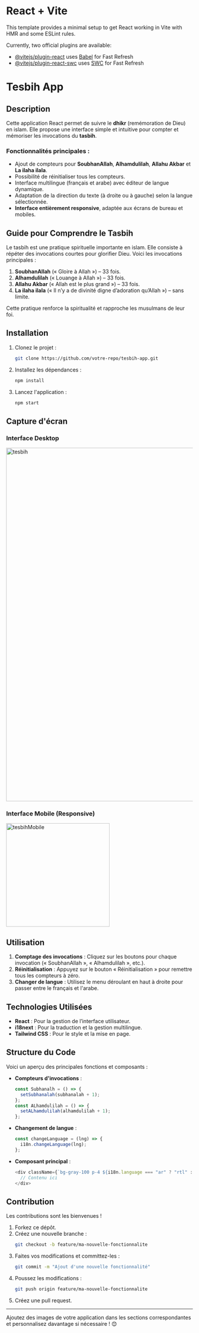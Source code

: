 # React + Vite

This template provides a minimal setup to get React working in Vite with HMR and some ESLint rules.

Currently, two official plugins are available:

- [@vitejs/plugin-react](https://github.com/vitejs/vite-plugin-react/blob/main/packages/plugin-react/README.md) uses [Babel](https://babeljs.io/) for Fast Refresh
- [@vitejs/plugin-react-swc](https://github.com/vitejs/vite-plugin-react-swc) uses [SWC](https://swc.rs/) for Fast Refresh

# Tesbih App

## Description
Cette application React permet de suivre le **dhikr** (remémoration de Dieu) en islam. Elle propose une interface simple et intuitive pour compter et mémoriser les invocations du **tasbih**.

### Fonctionnalités principales :
- Ajout de compteurs pour **SoubhanAllah**, **Alhamdulilah**, **Allahu Akbar** et **La ilaha ilala**.
- Possibilité de réinitialiser tous les compteurs.
- Interface multilingue (français et arabe) avec éditeur de langue dynamique.
- Adaptation de la direction du texte (à droite ou à gauche) selon la langue sélectionnée.
- **Interface entièrement responsive**, adaptée aux écrans de bureau et mobiles.

## Guide pour Comprendre le Tasbih
Le tasbih est une pratique spirituelle importante en islam. Elle consiste à répéter des invocations courtes pour glorifier Dieu. Voici les invocations principales :

1. **SoubhanAllah** (« Gloire à Allah ») – 33 fois.
2. **Alhamdulilah** (« Louange à Allah ») – 33 fois.
3. **Allahu Akbar** (« Allah est le plus grand ») – 33 fois.
4. **La ilaha ilala** (« Il n’y a de divinité digne d’adoration qu’Allah ») – sans limite.

Cette pratique renforce la spiritualité et rapproche les musulmans de leur foi.

## Installation
1. Clonez le projet :
   ```bash
   git clone https://github.com/votre-repo/tesbih-app.git
   ```
2. Installez les dépendances :
   ```bash
   npm install
   ```
3. Lancez l'application :
   ```bash
   npm start
   ```

## Capture d'écran
### Interface Desktop
<img width="953" alt="tesbih" src="https://github.com/user-attachments/assets/98581e35-f401-4183-808c-530ff069f8c0" />

### Interface Mobile (Responsive)
<img width="279" alt="tesbihMobile" src="https://github.com/user-attachments/assets/98f1820f-8a98-44cd-904d-1fed86d90b27" />

## Utilisation
1. **Comptage des invocations** : Cliquez sur les boutons pour chaque invocation (« SoubhanAllah », « Alhamdulilah », etc.).
2. **Réinitialisation** : Appuyez sur le bouton « Réinitialisation » pour remettre tous les compteurs à zéro.
3. **Changer de langue** : Utilisez le menu déroulant en haut à droite pour passer entre le français et l'arabe.

## Technologies Utilisées
- **React** : Pour la gestion de l’interface utilisateur.
- **i18next** : Pour la traduction et la gestion multilingue.
- **Tailwind CSS** : Pour le style et la mise en page.

## Structure du Code
Voici un aperçu des principales fonctions et composants :

- **Compteurs d'invocations** :
  ```javascript
  const Subhanalh = () => {
    setSubhanalah(subhanalah + 1);
  };
  const ALhamdulilah = () => {
    setALhamdulilah(alhamdulilah + 1);
  };
  ```

- **Changement de langue** :
  ```javascript
  const changeLanguage = (lng) => {
    i18n.changeLanguage(lng);
  };
  ```

- **Composant principal** :
  ```javascript
  <div className={`bg-gray-100 p-4 ${i18n.language === "ar" ? "rtl" : "ltr"}`}>
    // Contenu ici
  </div>
  ```

## Contribution
Les contributions sont les bienvenues !

1. Forkez ce dépôt.
2. Créez une nouvelle branche :
   ```bash
   git checkout -b feature/ma-nouvelle-fonctionnalite
   ```
3. Faites vos modifications et committez-les :
   ```bash
   git commit -m "Ajout d'une nouvelle fonctionnalité"
   ```
4. Poussez les modifications :
   ```bash
   git push origin feature/ma-nouvelle-fonctionnalite
   ```
5. Créez une pull request.



---

Ajoutez des images de votre application dans les sections correspondantes et personnalisez davantage si nécessaire ! 😊

